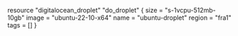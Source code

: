 resource "digitalocean_droplet" "do_droplet" {
    size = "s-1vcpu-512mb-10gb"
    image = "ubuntu-22-10-x64" 
    name  = "ubuntu-droplet"
    region = "fra1"
    tags    = []
}
